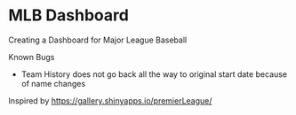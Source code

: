 # MLB Dashboard
Creating a Dashboard for Major League Baseball

Known Bugs
* Team History does not go back all the way to original start date because of name changes

Inspired by https://gallery.shinyapps.io/premierLeague/
